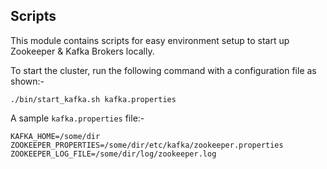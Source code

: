 ## Scripts

This module contains scripts for easy environment setup to start up Zookeeper & Kafka Brokers locally.

To start the cluster, run the following command with a configuration file as shown:-

```
./bin/start_kafka.sh kafka.properties
```

A sample `kafka.properties` file:-

```
KAFKA_HOME=/some/dir
ZOOKEEPER_PROPERTIES=/some/dir/etc/kafka/zookeeper.properties
ZOOKEEPER_LOG_FILE=/some/dir/log/zookeeper.log
```
